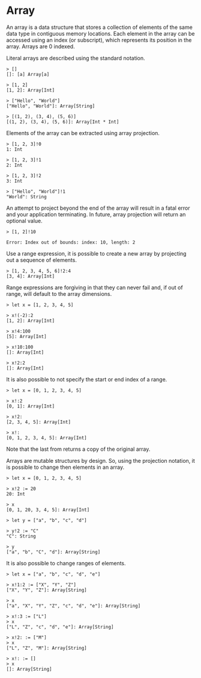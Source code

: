 # Array

An array is a data structure that stores a collection of elements of the same data type in contiguous memory locations. Each element in the array can be accessed using an index (or subscript), which represents its position in the array.  Arrays are 0 indexed.

Literal arrays are described using the standard notation.

```bendu-repl
> []
[]: [a] Array[a]

> [1, 2]
[1, 2]: Array[Int]

> ["Hello", "World"]
["Hello", "World"]: Array[String]

> [(1, 2), (3, 4), (5, 6)]
[(1, 2), (3, 4), (5, 6)]: Array[Int * Int]
```

Elements of the array can be extracted using array projection.

```bendu-repl
> [1, 2, 3]!0
1: Int

> [1, 2, 3]!1
2: Int

> [1, 2, 3]!2
3: Int

> ["Hello", "World"]!1
"World": String
```

An attempt to project beyond the end of the array will result in a fatal error and your application terminating.  In future, array projection will return an optional value.

```bendu-error
> [1, 2]!10

Error: Index out of bounds: index: 10, length: 2
```

Use a range expression, it is possible to create a new array by projecting out a sequence of elements.

```bendu-repl
> [1, 2, 3, 4, 5, 6]!2:4
[3, 4]: Array[Int]
```

Range expressions are forgiving in that they can never fail and, if out of range, will default to the array dimensions.

```bendu-repl
> let x = [1, 2, 3, 4, 5]

> x!(-2):2
[1, 2]: Array[Int]

> x!4:100
[5]: Array[Int]

> x!10:100
[]: Array[Int]

> x!2:2
[]: Array[Int]
```

It is also possible to not specify the start or end index of a range.

```bendu-repl
> let x = [0, 1, 2, 3, 4, 5]

> x!:2
[0, 1]: Array[Int]

> x!2:
[2, 3, 4, 5]: Array[Int]

> x!:
[0, 1, 2, 3, 4, 5]: Array[Int]
```

Note that the last from returns a copy of the original array.

Arrays are mutable structures by design.  So, using the projection notation, it is possible to change then elements in an array.

```bendu-repl
> let x = [0, 1, 2, 3, 4, 5]

> x!2 := 20
20: Int

> x
[0, 1, 20, 3, 4, 5]: Array[Int]

> let y = ["a", "b", "c", "d"]

> y!2 := "C"
"C": String

> y
["a", "b", "C", "d"]: Array[String]
```

It is also possible to change ranges of elements.

```bendu-repl
> let x = ["a", "b", "c", "d", "e"]

> x!1:2 := ["X", "Y", "Z"]
["X", "Y", "Z"]: Array[String]

> x
["a", "X", "Y", "Z", "c", "d", "e"]: Array[String]

> x!:3 := ["L"]
> x
["L", "Z", "c", "d", "e"]: Array[String]

> x!2: := ["M"]
> x
["L", "Z", "M"]: Array[String]

> x!: := []
> x
[]: Array[String]
```

